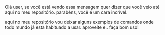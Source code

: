 Olá user, se você está vendo essa mensagem quer dizer que você veio até aqui no meu repositório. parabéns, você é um cara incrível.

aqui no meu repositório vou deixar alguns exemplos de comandos onde todo mundo já esta habituado a usar. aproveite e.. faça bom uso!

